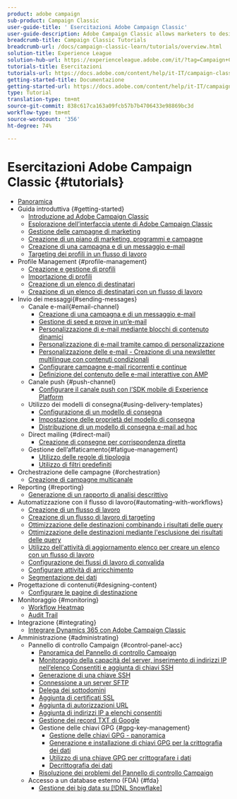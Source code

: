 ```yaml
---
product: adobe campaign
sub-product: Campaign Classic
user-guide-title: ' Esercitazioni Adobe Campaign Classic'
user-guide-description: Adobe Campaign Classic allows marketers to design cross-channel customer experiences and provides an environment for visual campaign orchestration, real time interaction management, and cross channel execution.
breadcrumb-title: Campaign Classic Tutorials
breadcrumb-url: /docs/campaign-classic-learn/tutorials/overview.html
solution-title: Experience League
solution-hub-url: https://experienceleague.adobe.com/it/?tag=Campaign+Classic#recommended/solutions/campaign
tutorials-title: Esercitazioni
tutorials-url: https://docs.adobe.com/content/help/it-IT/campaign-classic-learn/tutorials/overview.html
getting-started-title: Documentazione
getting-started-url: https://docs.adobe.com/content/help/it-IT/campaign-classic/using/getting-started/starting-with-adobe-campaign/about-adobe-campaign-classic.html
type: Tutorial
translation-type: tm+mt
source-git-commit: 838c617ca163a09fcb57b7b4706433e98869bc3d
workflow-type: tm+mt
source-wordcount: '356'
ht-degree: 74%

---
```



#  Esercitazioni Adobe Campaign Classic {#tutorials}

+ [Panoramica](/help/overview.md)
+ Guida introduttiva {#getting-started}
   + [Introduzione ad Adobe Campaign Classic](/help/getting-started/introduction-to-adobe-campaign-classic.md)
   + [Esplorazione dell’interfaccia utente di Adobe Campaign Classic](/help/getting-started/exploring-the-adobe-campaign-classic-user-interface.md)
   + [Gestione delle campagne di marketing](/help/getting-started/managing-marketing-campaigns.md)
   + [Creazione di un piano di marketing, programmi e campagne](/help/getting-started/creating-a-marketing-plan-programs-and-campaigns.md)
   + [Creazione di una campagna e di un messaggio e-mail](https://docs.adobe.com/content/help/en/campaign-classic-learn/tutorials/getting-started/creating-a-campaign-and-an-email.html)
   + [Targeting dei profili in un flusso di lavoro](/help/getting-started/targeting-profiles-in-a-workflow.md)
+ Profile Management {#profile-management}
   + [Creazione e gestione di profili](/help/profile-management/create-and-manage-profiles.md)
   + [Importazione di profili](/help/data-management/importing-profiles.md)
   + [Creazione di un elenco di destinatari](/help/profile-management/creating-a-list-of-recipients.md)
   + [Creazione di un elenco di destinatari con un flusso di lavoro](/help/profile-management/creating-a-list-of-recipients-with-a-workflow.md)
+ Invio dei messaggi{#sending-messages}
   + Canale e-mail{#email-channel}
      + [Creazione di una campagna e di un messaggio e-mail](/help/getting-started/creating-a-campaign-and-an-email.md)
      + [Gestione di seed e prove in un’e-mail](/help/sending-messages/managing-seed-and-proofs.md)
      + [Personalizzazione di e-mail mediante blocchi di contenuto dinamici](/help/sending-messages/email-channel/personalization-with-dynamic-content-blocks.md)
      + [Personalizzazione di e-mail tramite campo di personalizzazione](/help/sending-messages/email-channel/personalizing-emails-using-personalization-fields.md)
      + [Personalizzazione delle e-mail - Creazione di una newsletter multilingue con contenuti condizionali](/help/sending-messages/email-channel/personalizing-emails-create-a-multi-lingual-newsletter-using-conditional-content.md)
      + [Configurare campagne e-mail ricorrenti e continue](/help/sending-messages/recurring-deliveries.md)
      + [Definizione del contenuto delle e-mail interattive con AMP](/help/sending-messages/email-channel/defining-interactive-email-content-with-amp.md)
   + Canale push {#push-channel}
      + [Configurare il canale push con l’SDK mobile di Experience Platform](/help/sending-messages/mobile-channel/configure-push-using-aep-mobile-sdk.md)
   + Utilizzo dei modelli di consegna{#using-delivery-templates}
      + [Configurazione di un modello di consegna](/help/sending-messages/using-delivery-templates/configuring-a-delivery-template.md)
      + [Impostazione delle proprietà del modello di consegna](/help/sending-messages/using-delivery-templates/setting-delivery-template-properties.md)
      + [Distribuzione di un modello di consegna e-mail ad hoc](/help/sending-messages/using-delivery-templates/deploying-ad-hoc-email-delivery-template.md)
   + Direct mailing {#direct-mail}
      + [Creazione di consegne per corrispondenza diretta](/help/sending-messages/direct-mail/creating-direct-mail-deliveries.md)
   + Gestione dell’affaticamento{#fatigue-management}
      + [Utilizzo delle regole di tipologia](/help/sending-messages/fatigue-management/typology-rules-for-fatigue-management.md)
      + [Utilizzo di filtri predefiniti](/help/sending-messages/fatigue-management/fatigue-management-using-filters.md)
+ Orchestrazione delle campagne {#orchestration}
   + [Creazione di campagne multicanale](/help/orchestrating-campaigns/multi-channel-campaigns.md)
+ Reporting {#reporting}
   + [Generazione di un rapporto di analisi descrittivo](/help/reporting/generating-a-descriptive-analysis-report.md)
+ Automatizzazione con il flusso di lavoro{#automating-with-workflows}
   + [Creazione di un flusso di lavoro](/help/automating-with-workflows/creating-a-workflow.md)
   + [Creazione di un flusso di lavoro di targeting](/help/automating-with-workflows/creating-a-targeting-workflow.md)
   + [Ottimizzazione delle destinazioni combinando i risultati delle query](/help/automating-with-workflows/refining-targets-by-combining-query-results.md)
   + [Ottimizzazione delle destinazioni mediante l&#39;esclusione dei risultati delle query](/help/automating-with-workflows/refining-targets-by-excluding-query-results.md)
   + [Utilizzo dell&#39;attività di aggiornamento elenco per creare un elenco con un flusso di lavoro](/help/automating-with-workflows/using-the-update-list-activity.md)
   + [Configurazione dei flussi di lavoro di convalida](/help/automating-with-workflows/validation-flow-configuration.md)
   + [Configurare attività di arricchimento](/help/automating-with-workflows/enrichment-activity.md)
   + [Segmentazione dei dati](/help/data-management/data-segmentation.md)
+ Progettazione di contenuti{#designing-content}
   + [Configurare le pagine di destinazione](/help/designing-content/configure-landingpages.md)
+ Monitoraggio {#monitoring}
   + [Workflow Heatmap](/help/monitoring-campaign-classic/workflow-heatmap.md)
   + [Audit Trail](/help/monitoring-campaign-classic/audit-trail.md)
+ Integrazione {#integrating}
   + [Integrare Dynamics 365 con Adobe Campaign Classic](/help/integrations/dynamics365-integration.md)
+ Amministrazione {#administrating}
   + Pannello di controllo Campaign {#control-panel-acc}
      + [Panoramica del Pannello di controllo Campaign](/help/monitoring-campaign-classic/control-panel/control-panel-overview.md)
      + [Monitoraggio della capacità del server, inserimento di indirizzi IP nell’elenco Consentiti e aggiunta di chiavi SSH](/help/monitoring-campaign-classic/control-panel/monitoring-server-capacity-allow-listing-adding-ssh-key.md)
      + [Generazione di una chiave SSH](/help/monitoring-campaign-classic/control-panel/generate-ssh-key.md)
      + [Connessione a un server SFTP](/help/monitoring-campaign-classic/control-panel/connect-to-sftp-server.md)
      + [Delega dei sottodomini](/help/monitoring-campaign-classic/control-panel/subdomain-delegation.md)
      + [Aggiunta di certificati SSL](/help/monitoring-campaign-classic/control-panel/adding-ssl-certificates.md)
      + [Aggiunta di autorizzazioni URL](/help/monitoring-campaign-classic/control-panel/adding-url-permissions.md)
      + [Aggiunta di indirizzi IP a  elenchi consentiti](/help/monitoring-campaign-classic/control-panel/ip-allow-listing.md)
      + [Gestione dei record TXT di Google](/help/monitoring-campaign-classic/control-panel/google-txt-record-management.md)
      + Gestione delle chiavi GPG {#gpg-key-management}
         + [Gestione delle chiavi GPG - panoramica](/help/monitoring-campaign-classic/control-panel/gpg-key-management/gpg-key-management-overview.md)
         + [Generazione e installazione di chiavi GPG per la crittografia dei dati](/help/monitoring-campaign-classic/control-panel/gpg-key-management/generating-and-installing-gpg-keys-for-data-encryption.md)
         + [Utilizzo di una chiave GPG per crittografare i dati](/help/monitoring-campaign-classic/control-panel/gpg-key-management/using-a-gpg-key-to-encrypt-data.md)
         + [Decrittografia dei dati](/help/monitoring-campaign-classic/control-panel/gpg-key-management/decrypting-data.md)
      + [Risoluzione dei problemi del Pannello di controllo Campaign](/help/monitoring-campaign-classic/control-panel/trouble-shooting.md)
   + Accesso a un database esterno (FDA) {#fda}
      + [Gestione dei big data su [!DNL Snowflake]](/help/administrating/snowflake/big-data-segmentation-on-snowflake.md)

